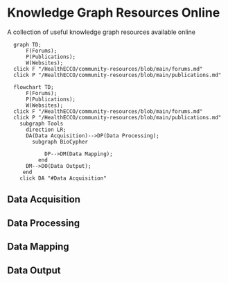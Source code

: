 # Knowledge Graph Resources Online
A collection of useful knowledge graph resources available online
```mermaid
  graph TD; 
      F(Forums);
      P(Publications);
      W(Websites);
  click F "/HealthECCO/community-resources/blob/main/forums.md"
  click P "/HealthECCO/community-resources/blob/main/publications.md"
```

```mermaid
  flowchart TD; 
      F(Forums);
      P(Publications);
      W(Websites);
  click F "/HealthECCO/community-resources/blob/main/forums.md"
  click P "/HealthECCO/community-resources/blob/main/publications.md"
    subgraph Tools
      direction LR;
      DA(Data Acquisition)-->DP(Data Processing);
        subgraph BioCypher
            
            DP-->DM(Data Mapping);
          end
      DM-->DO(Data Output);
     end
    click DA "#Data Acquisition"
```
## <a id="Data Acquisition"></a>Data Acquisition

## Data Processing

## Data Mapping

## Data Output
